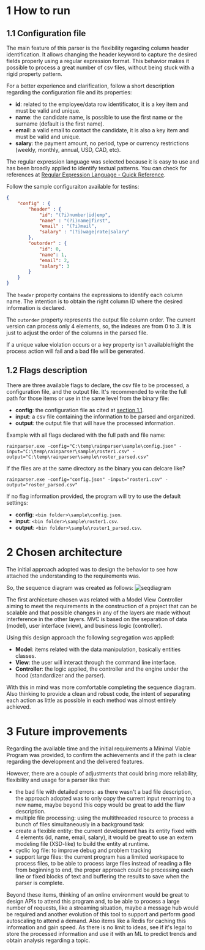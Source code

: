 # 1 How to run

## 1.1 Configuration file

The main feature of this parser is the flexibility regarding column header identification. It allows changing the header keyword to capture the desired fields properly using a regular expression format. This behavior makes it possible to process a great number of csv files, without being stuck with a rigid property pattern.

For a better experience and clarification, follow a short description regarding the configuration file and its properties:
 - **id**: related to the employee/data row identificator, it is a key item and must be valid and unique.
 - **name**: the candidate name, is possible to use the first name or the surname (default is the first name).
 - **email**: a valid email to contact the candidate, it is also a key item and must be valid and unique.
 - **salary**: the payment amount, no period, type or currency restrictions (weekly, monthly, annual, USD, CAD, etc).

The regular expression language was selected because it is easy to use and has been broadly applied to identify textual patterns. You can check for references at [Regular Expression Language - Quick Reference](https://docs.microsoft.com/en-us/dotnet/standard/base-types/regular-expression-language-quick-reference).


Follow the sample configuraiton available for testins:
```json
{
    "config" : {
        "header" : {
            "id": "(?i)number|id|emp",
            "name" : "(?i)name|first",
            "email" : "(?i)mail",
            "salary" : "(?i)wage|rate|salary"
        },
        "outorder" : {
            "id": 0,
            "name": 1,
            "email": 2,
            "salary": 3
        }
    }
}
```

The `header` property contains the expressions to identify each column name. The intention is to obtain the right column ID where the desired information is declared.

The `outorder` property represents the output file column order. The current version can process only 4 elements, so, the indexes are from 0 to 3. It is just to adjust the order of the columns in the parsed file.

If a unique value violation occurs or a key property isn't available/right the process action will fail and a bad file will be generated.

## 1.2 Flags description

There are three available flags to declare, the csv file to be processed, a configuration file, and the output file. It's recommended to write the full path for those items or use in the same level from the binary file:
 - **config**: the configuration file as cited at [section 1.1](#1.1-configuration-file).
 - **input**: a csv file containing the information to be parsed and organized.
 - **output**: the output file that will have the processed information.

Example with all flags declared with the full path and file name:
```shell
rainparser.exe -config="C:\temp\rainparser\sample\config.json" -input="C:\temp\rainparser\sample\roster1.csv" -output="C:\temp\rainparser\sample\roster_parsed.csv"
```

If the files are at the same directory as the binary you can delcare like?
```shell
rainparser.exe -config="config.json" -input="roster1.csv" -output="roster_parsed.csv"
```

If no flag information provided, the program will try to use the default settings:
 - **config**: `<bin folder>\sample\config.json`.
 - **input**: `<bin folder>\sample\roster1.csv`.
 - **output**: `<bin folder>\sample\roster1_parsed.csv`.

# 2 Chosen architecture

The initial approach adopted was to design the behavior to see how attached the understanding to the requirements was.

So, the sequence diagram was created as follows:
![seqdiagram](sequence_diagram.png)

The first archiceture chosen was related with a Model View Controller aiming to meet the requirements in the construction of a project that can be scalable and that possible changes in any of the layers are made without interference in the other layers. MVC is based on the separation of data (model), user interface (view), and business logic (controller).

Using this design approach the following segregation was applied:
 - **Model**: items related with the data manipulation, basically entities classes.
 - **View**: the user will interact through the command line interface.
 - **Controller**: the logic applied, the controller and the engine under the hood (standardizer and the parser).

With this in mind was more comfortable completing the sequence diagram. Also thinking to provide a clean and robust code, the intent of separating each action as little as possible in each method was almost entirely achieved.

# 3 Future improvements

Regarding the available time and the initial requirements a Minimal Viable Program was provided, to confirm the achievements and if the path is clear regarding the development and the delivered features.

However, there are a couple of adjustments that could bring more reliability, flexibility and usage for a parser like that:
 - the bad file with detailed errors: as there wasn't a bad file description, the approach adopted was to only copy the current input renaming to a new name, maybe beyond this copy would be great to add the flaw description.
 - multiple file processing: using the multithreaded resource to process a bunch of files simultaneously in a background task
 - create a flexible entity: the current development has its entity fixed with 4 elements (id, name, email, salary), it would be great to use an extern modeling file (XSD-like) to build the entity at runtime.
 - cyclic log file: to improve debug and problem tracking
 - support large files: the current program has a limited workspace to process files, to be able to process large files instead of reading a file from beginning to end, the proper approach could be processing each line or fixed blocks of text and buffering the results to save when the parser is complete.

Beyond these items, thinking of an online environment would be great to design APIs to attend this program and, to be able to process a large number of requests, like a streaming situation, maybe a message hub would be required and another evolution of this tool to support and perform good autoscaling to attend a demand. Also items like a Redis for caching this information and gain speed. As there is no limit to ideas, see if it's legal to store the processed information and use it with an ML to predict trends and obtain analysis regarding a topic.
